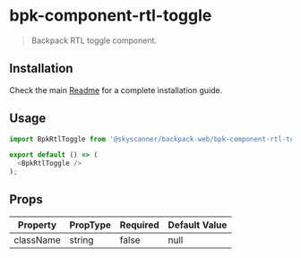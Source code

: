 # bpk-component-rtl-toggle

> Backpack RTL toggle component.

## Installation

Check the main [Readme](https://github.com/skyscanner/backpack#usage) for a complete installation guide.

## Usage

```js
import BpkRtlToggle from '@skyscanner/backpack-web/bpk-component-rtl-toggle';

export default () => (
  <BpkRtlToggle />
);
```

## Props

| Property         | PropType | Required | Default Value |
| ---------------- | -------- | -------- | ------------- |
| className        | string   | false    | null          |
